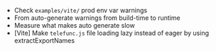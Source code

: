  - Check `examples/vite/` prod env var warnings
 - From auto-generate warnings from build-time to runtime
 - Measure what makes auto generate slow
 - [Vite] Make `telefunc.js` file loading lazy instead of eager by using extractExportNames

